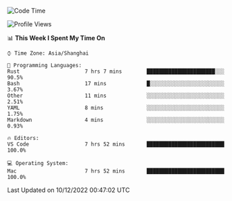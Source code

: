 <!--START_SECTION:waka-->
![Code Time](http://img.shields.io/badge/Code%20Time-1%2C768%20hrs%2012%20mins-blue)

![Profile Views](http://img.shields.io/badge/Profile%20Views-5-blue)

📊 **This Week I Spent My Time On** 

```text
⌚︎ Time Zone: Asia/Shanghai

💬 Programming Languages: 
Rust                     7 hrs 7 mins        ██████████████████████░░░   90.5% 
Bash                     17 mins             █░░░░░░░░░░░░░░░░░░░░░░░░   3.67% 
Other                    11 mins             ░░░░░░░░░░░░░░░░░░░░░░░░░   2.51% 
YAML                     8 mins              ░░░░░░░░░░░░░░░░░░░░░░░░░   1.75% 
Markdown                 4 mins              ░░░░░░░░░░░░░░░░░░░░░░░░░   0.93%

🔥 Editors: 
VS Code                  7 hrs 52 mins       █████████████████████████   100.0%

💻 Operating System: 
Mac                      7 hrs 52 mins       █████████████████████████   100.0%

```


 Last Updated on 10/12/2022 00:47:02 UTC
<!--END_SECTION:waka-->

<!--![CodersRank](https://cr-skills-chart-widget.azurewebsites.net/api/api?username=BugenZhao&padding=16&tooltip=true&branding=false&sort-by-score=true&skills=Rust%2C%20Swift%2C%20C%2C%20TypeScript%2C%20Java%2C%20Go%2C%20Dart%2C%20C%2B%2B%2C%20Python%2C%20Assembly%2C%20Shell%2C%20Kotlin)-->
